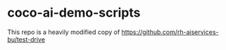 # coco-ai-demo-scripts

This repo is a heavily modified copy of https://github.com/rh-aiservices-bu/test-drive 
